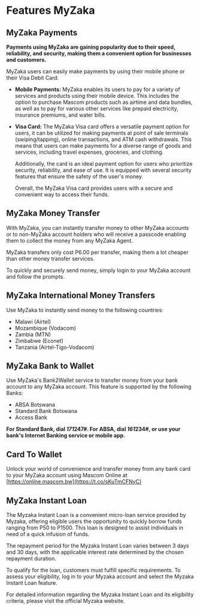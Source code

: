 # Features MyZaka

## MyZaka Payments

**Payments using MyZaka are gaining popularity due to their speed, reliability, and security, making them a convenient option for businesses and customers.**

MyZaka users can easily make payments by using their mobile phone or their Visa Debit Card.

- **Mobile Payments:** MyZaka enables its users to pay for a variety of services and products using their mobile device. This includes the option to purchase Mascom products such as airtime and data bundles, as well as to pay for various other services like prepaid electricity, insurance premiums, and water bills.
- **Visa Card:** The MyZaka Visa card offers a versatile payment option for users, it can be utilized for making payments at point of sale terminals (swiping/tapping), online transactions, and ATM cash withdrawals. This means that users can make payments for a diverse range of goods and services, including travel expenses, groceries, and clothing.
    
    Additionally, the card is an ideal payment option for users who prioritize security, reliability, and ease of use. It is equipped with several security features that ensure the safety of the user's money.
    
    Overall, the MyZaka Visa card provides users with a secure and convenient way to access their funds.
    

## MyZaka Money Transfer

With MyZaka, you can instantly transfer money to other MyZaka accounts or to non-MyZaka account holders who will receive a passcode enabling them to collect the money from any MyZaka Agent.

MyZaka transfers only cost P6.00 per transfer, making them a lot cheaper than other money transfer services.

To quickly and securely send money, simply login to your MyZaka account and follow the prompts.

## MyZaka International Money Transfers

Use MyZaka to instantly send money to the following countries:

- Malawi (Airtel)
- Mozambique (Vodacom)
- Zambia (MTN)
- Zimbabwe (Econet)
- Tanzania (Airtel-Tigo-Vodacom)

## MyZaka Bank to Wallet

Use MyZaka's Bank2Wallet service to transfer money from your bank account to any MyZaka account. This feature is supported by the following Banks:

- ABSA Botswana
- Standard Bank Botswana
- Access Bank

**For Standard Bank, dial *171*247#. For ABSA, dial *161*234#, or use your bank's Internet Banking service or mobile app.**


## Card To Wallet

Unlock your world of convenience and transfer money from any bank card to your MyZaka account using Mascom Online at [https://online.mascom.bw](https://t.co/sKuTmCFNvC)


## MyZaka Instant Loan

The Myzaka Instant Loan is a convenient micro-loan service provided by Myzaka, offering eligible users the opportunity to quickly borrow funds ranging from P50 to P1500. This loan is designed to assist individuals in need of a quick infusion of funds.

The repayment period for the Myzaka Instant Loan varies between 3 days and 30 days, with the applicable interest rate determined by the chosen repayment duration.

To qualify for the loan, customers must fulfill specific requirements. To assess your eligibility, log in to your Myzaka account and select the Myzaka Instant Loan feature.

For detailed information regarding the Myzaka Instant Loan and its eligibility criteria, please visit the official Myzaka website.